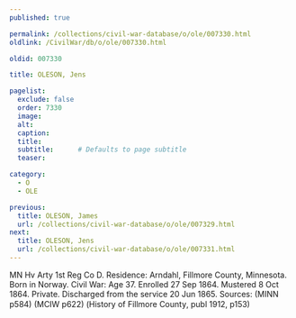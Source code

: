 ```yaml
---
published: true

permalink: /collections/civil-war-database/o/ole/007330.html
oldlink: /CivilWar/db/o/ole/007330.html

oldid: 007330

title: OLESON, Jens

pagelist:
  exclude: false
  order: 7330
  image: 
  alt:
  caption:
  title:
  subtitle:      # Defaults to page subtitle
  teaser:

category: 
  - O 
  - OLE

previous:
  title: OLESON, James
  url: /collections/civil-war-database/o/ole/007329.html  
next:
  title: OLESON, Jens
  url: /collections/civil-war-database/o/ole/007331.html   
---
```

MN Hv Arty 1st Reg Co D. Residence: Arndahl, Fillmore County, Minnesota. Born in Norway. Civil War: Age 37. Enrolled 27 Sep 1864. Mustered 8 Oct 1864. Private. Discharged from the service 20 Jun 1865. Sources: (MINN p584) (MCIW p622) (&#147;History of Fillmore County&#148;, publ 1912, p153)